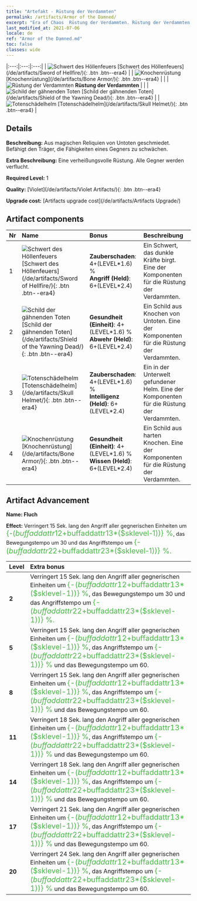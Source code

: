 ```yaml
---
title: "Artefakt - Rüstung der Verdammten"
permalink: /artifacts/Armor of the Damned/
excerpt: "Era of Chaos  Rüstung der Verdammten. Rüstung der Verdammten Aus magischen Reliquien von Untoten geschmiedet. Befähigt den Träger, die Fähigkeiten eines Gegners zu schwächen."
last_modified_at: 2021-07-06
locale: de
ref: "Armor of the Damned.md"
toc: false
classes: wide
---
```


  |:---:|:---:|:---:| 
  | ![Schwert des Höllenfeuers](/images/t/artifact_40301.png) [Schwert des Höllenfeuers](/de/artifacts/Sword of Hellfire/){: .btn .btn--era4} |   | ![Knochenrüstung](/images/t/artifact_40304.png) [Knochenrüstung](/de/artifacts/Bone Armor/){: .btn .btn--era4} | 
  |   | ![Rüstung der Verdammten](/images/t/icon_artifact_30.png) **Rüstung der Verdammten** |  | 
  | ![Schild der gähnenden Toten](/images/t/artifact_40302.png) [Schild der gähnenden Toten](/de/artifacts/Shield of the Yawning Dead/){: .btn .btn--era4} |   | ![Totenschädelhelm](/images/t/artifact_40303.png) [Totenschädelhelm](/de/artifacts/Skull Helmet/){: .btn .btn--era4} | 


## Details

 **Beschreibung:** Aus magischen Reliquien von Untoten geschmiedet. Befähigt den Träger, die Fähigkeiten eines Gegners zu schwächen.

 **Extra Beschreibung:** Eine verheißungsvolle Rüstung. Alle Gegner werden verflucht.

 **Required Level:** 1

 **Quality:** [Violet](/de/artifacts/Violet Artifacts/){: .btn .btn--era4}

 **Upgrade cost:** [Artifacts upgrade cost](/de/artifacts/Artifacts Upgrade/)



## Artifact components

  | Nr |    Name    |   Bonus | Beschreibung | 
  |:---|:-----------|:--------|:------------| 
  | 1 | ![Schwert des Höllenfeuers](/images/t/artifact_40301.png) [Schwert des Höllenfeuers](/de/artifacts/Sword of Hellfire/){: .btn .btn--era4} | **Zauberschaden**: 4+(LEVEL\*1.6) %<br/>**Angriff (Held)**: 6+(LEVEL\*2.4) | Ein Schwert, das dunkle Kräfte birgt. Eine der Komponenten für die Rüstung der Verdammten. | 
  | 2 | ![Schild der gähnenden Toten](/images/t/artifact_40302.png) [Schild der gähnenden Toten](/de/artifacts/Shield of the Yawning Dead/){: .btn .btn--era4} | **Gesundheit (Einheit)**: 4+(LEVEL\*1.6) %<br/>**Abwehr (Held)**: 6+(LEVEL\*2.4) | Ein Schild aus Knochen von Untoten. Eine der Komponenten für die Rüstung der Verdammten. | 
  | 3 | ![Totenschädelhelm](/images/t/artifact_40303.png) [Totenschädelhelm](/de/artifacts/Skull Helmet/){: .btn .btn--era4} | **Zauberschaden**: 4+(LEVEL\*1.6) %<br/>**Intelligenz (Held)**: 6+(LEVEL\*2.4) | Ein in der Unterwelt gefundener Helm. Eine der Komponenten für die Rüstung der Verdammten. | 
  | 4 | ![Knochenrüstung](/images/t/artifact_40304.png) [Knochenrüstung](/de/artifacts/Bone Armor/){: .btn .btn--era4} | **Gesundheit (Einheit)**: 4+(LEVEL\*1.6) %<br/>**Wissen (Held)**: 6+(LEVEL\*2.4) | Ein Schild aus harten Knochen. Eine der Komponenten für die Rüstung der Verdammten. | 


## Artifact Advancement

 **Name: Fluch**

 **Effect:** Verringert 15 Sek. lang den Angriff aller gegnerischen Einheiten um <span style="color: #48b946;font-size:20px">{-($buffaddattr12+$buffaddattr13*($sklevel-1))} %</span>, das Bewegungstempo um 30 und das Angriffstempo um <span style="color: #48b946;font-size:20px">{-($buffaddattr22+$buffaddattr23*($sklevel-1))} %.</span>

  |  Level  |    Extra bonus  | 
  |:--------|:----------------| 
  | **2** | Verringert 15 Sek. lang den Angriff aller gegnerischen Einheiten um <span style="color: #48b946;font-size:20px">{-($buffaddattr12+$buffaddattr13*($sklevel-1))} %</span>, das Bewegungstempo um 30 und das Angriffstempo um <span style="color: #48b946;font-size:20px">{-($buffaddattr22+$buffaddattr23*($sklevel-1))} %.</span> | 
  | **5** | Verringert 15 Sek. lang den Angriff aller gegnerischen Einheiten um <span style="color: #48b946;font-size:20px">{-($buffaddattr12+$buffaddattr13*($sklevel-1))} %</span>, das Angriffstempo um <span style="color: #48b946;font-size:20px">{-($buffaddattr22+$buffaddattr23*($sklevel-1))} %</span> und das Bewegungstempo um 60. | 
  | **8** | Verringert 15 Sek. lang den Angriff aller gegnerischen Einheiten um <span style="color: #48b946;font-size:20px">{-($buffaddattr12+$buffaddattr13*($sklevel-1))} %</span>, das Angriffstempo um <span style="color: #48b946;font-size:20px">{-($buffaddattr22+$buffaddattr23*($sklevel-1))} %</span> und das Bewegungstempo um 60. | 
  | **11** | Verringert 18 Sek. lang den Angriff aller gegnerischen Einheiten um <span style="color: #48b946;font-size:20px">{-($buffaddattr12+$buffaddattr13*($sklevel-1))} %</span>, das Angriffstempo um <span style="color: #48b946;font-size:20px">{-($buffaddattr22+$buffaddattr23*($sklevel-1))} %</span> und das Bewegungstempo um 60. | 
  | **14** | Verringert 18 Sek. lang den Angriff aller gegnerischen Einheiten um <span style="color: #48b946;font-size:20px">{-($buffaddattr12+$buffaddattr13*($sklevel-1))} %</span>, das Angriffstempo um <span style="color: #48b946;font-size:20px">{-($buffaddattr22+$buffaddattr23*($sklevel-1))} %</span> und das Bewegungstempo um 60. | 
  | **17** | Verringert 21 Sek. lang den Angriff aller gegnerischen Einheiten um <span style="color: #48b946;font-size:20px">{-($buffaddattr12+$buffaddattr13*($sklevel-1))} %</span>, das Angriffstempo um <span style="color: #48b946;font-size:20px">{-($buffaddattr22+$buffaddattr23*($sklevel-1))} %</span> und das Bewegungstempo um 60. | 
  | **20** | Verringert 24 Sek. lang den Angriff aller gegnerischen Einheiten um <span style="color: #48b946;font-size:20px">{-($buffaddattr12+$buffaddattr13*($sklevel-1))} %</span>, das Angriffstempo um <span style="color: #48b946;font-size:20px">{-($buffaddattr22+$buffaddattr23*($sklevel-1))} %</span> und das Bewegungstempo um 60. | 
